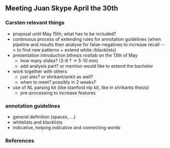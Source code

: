 ## Meeting Juan Skype April the 30th

### Carsten relevant things
* proposal until May 15th; what has to be included?
* continuous process of extending rules for annotation guidelines (when pipeline and results then analyse for false-negatives to increase recall --> to find new patterns + extend white-/blacklists)
* presentation introduction bthesis rostlab on the 13th of May
  * how many slides? (3-6 ? -> 5-10 min)
  * add analysis part? or mention would like to extend the bachelor
* work together with others
  * just alex? or shrikant/ankit as well?
  * when to meet? possibly in 2 weeks?
* use of NL parsing kit (like stanford nlp kit, like in shrikants thesis)
  * pre-processing to increase features

### annotation guidelines
* general definition (spaces, ...)
* whitelists and blacklists
* indicative, helping indicative and connecting words

### References
